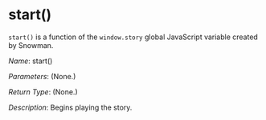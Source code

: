 # start()

`start()` is a function of the `window.story` global JavaScript variable created by Snowman.

*Name*: start()

*Parameters*: (None.)

*Return Type*: (None.)

*Description*: Begins playing the story.
